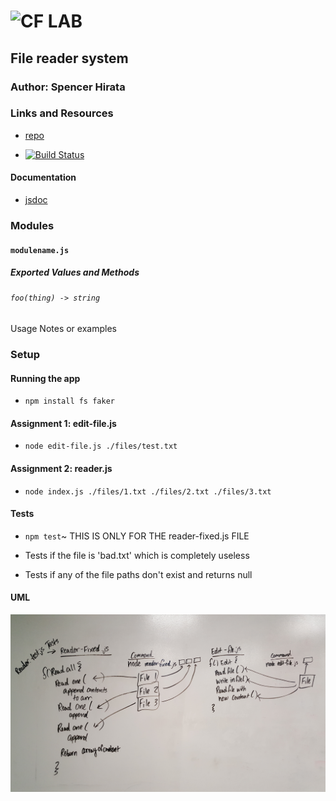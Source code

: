 ![CF](http://i.imgur.com/7v5ASc8.png) LAB
=================================================

## File reader system

### Author: Spencer Hirata

### Links and Resources
* [repo](https://github.com/401-advanced-js/lab-03)

* [![Build Status](https://travis-ci.com/401-advanced-js/lab-03.svg?branch=master)](https://travis-ci.com/401-advanced-js/lab-03)

#### Documentation
* [jsdoc]()

### Modules
#### `modulename.js`
##### Exported Values and Methods

###### `foo(thing) -> string`
Usage Notes or examples


### Setup

#### Running the app
* `npm install fs faker`

#### Assignment 1: edit-file.js

* `node edit-file.js ./files/test.txt`

#### Assignment 2: reader.js

* `node index.js ./files/1.txt ./files/2.txt ./files/3.txt`

#### Tests
* `npm test`~ THIS IS ONLY FOR THE reader-fixed.js FILE

* Tests if the file is 'bad.txt' which is completely useless

* Tests if any of the file paths don't exist and returns null

#### UML
![Screenshot](./assets/fsUML.jpg)
